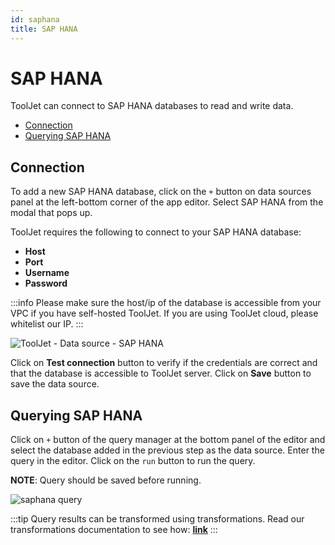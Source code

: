 ```yaml
---
id: saphana
title: SAP HANA
---
```


# SAP HANA

ToolJet can connect to SAP HANA databases to read and write data. 

- [Connection](#connection)
- [Querying SAP HANA](#querying-sap-hana)

## Connection

To add a new SAP HANA database, click on the `+` button on data sources panel at the left-bottom corner of the app editor. Select SAP HANA from the modal that pops up.

ToolJet requires the following to connect to your SAP HANA database:

- **Host**
- **Port**
- **Username**
- **Password**

:::info
Please make sure the host/ip of the database is accessible from your VPC if you have self-hosted ToolJet. If you are using ToolJet cloud, please whitelist our IP.
:::

<div style={{textAlign: 'center'}}>

![ToolJet - Data source - SAP HANA](/img/datasource-reference/saphana/connect.png)

</div>

Click on **Test connection** button to verify if the credentials are correct and that the database is accessible to ToolJet server. Click on **Save** button to save the data source.

## Querying SAP HANA

Click on `+` button of the query manager at the bottom panel of the editor and select the database added in the previous step as the data source. Enter the query in the editor. Click on the `run` button to run the query.

**NOTE**: Query should be saved before running.


<img className="screenshot-full" src="/img/datasource-reference/saphana/query.png" alt="saphana query" />


:::tip
Query results can be transformed using transformations. Read our transformations documentation to see how: **[link](/docs/tutorial/transformations)**
:::